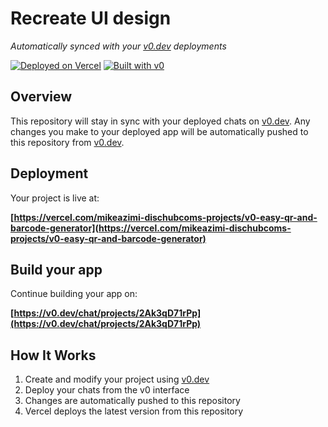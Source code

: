 # Recreate UI design

*Automatically synced with your [v0.dev](https://v0.dev) deployments*

[![Deployed on Vercel](https://img.shields.io/badge/Deployed%20on-Vercel-black?style=for-the-badge&logo=vercel)](https://vercel.com/mikeazimi-dischubcoms-projects/v0-easy-qr-and-barcode-generator)
[![Built with v0](https://img.shields.io/badge/Built%20with-v0.dev-black?style=for-the-badge)](https://v0.dev/chat/projects/2Ak3qD71rPp)

## Overview

This repository will stay in sync with your deployed chats on [v0.dev](https://v0.dev).
Any changes you make to your deployed app will be automatically pushed to this repository from [v0.dev](https://v0.dev).

## Deployment

Your project is live at:

**[https://vercel.com/mikeazimi-dischubcoms-projects/v0-easy-qr-and-barcode-generator](https://vercel.com/mikeazimi-dischubcoms-projects/v0-easy-qr-and-barcode-generator)**

## Build your app

Continue building your app on:

**[https://v0.dev/chat/projects/2Ak3qD71rPp](https://v0.dev/chat/projects/2Ak3qD71rPp)**

## How It Works

1. Create and modify your project using [v0.dev](https://v0.dev)
2. Deploy your chats from the v0 interface
3. Changes are automatically pushed to this repository
4. Vercel deploys the latest version from this repository
